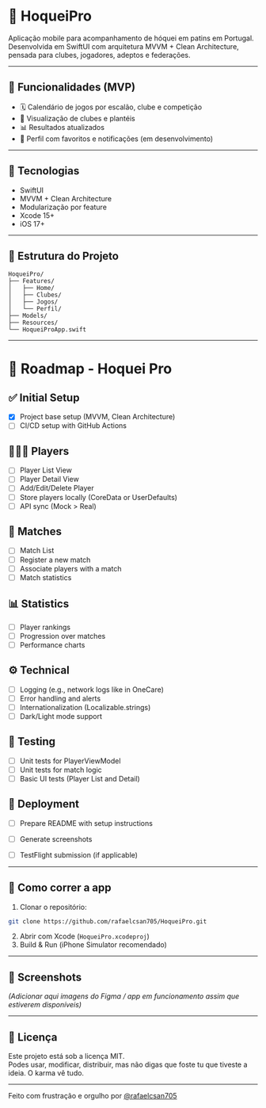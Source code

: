 # 🏑 HoqueiPro

Aplicação mobile para acompanhamento de hóquei em patins em Portugal.  
Desenvolvida em SwiftUI com arquitetura MVVM + Clean Architecture, pensada para clubes, jogadores, adeptos e federações.

---

## 📱 Funcionalidades (MVP)

- 🗓 Calendário de jogos por escalão, clube e competição  
- 👥 Visualização de clubes e plantéis  
- 📊 Resultados atualizados  
- 💚 Perfil com favoritos e notificações (em desenvolvimento)

---

## 🔧 Tecnologias

- SwiftUI  
- MVVM + Clean Architecture  
- Modularização por feature  
- Xcode 15+  
- iOS 17+

---

## 📁 Estrutura do Projeto

```
HoqueiPro/
├── Features/
│   ├── Home/
│   ├── Clubes/
│   ├── Jogos/
│   └── Perfil/
├── Models/
├── Resources/
└── HoqueiProApp.swift
```

---

# 🚀 Roadmap - Hoquei Pro

## ✅ Initial Setup
- [x] Project base setup (MVVM, Clean Architecture)
- [ ] CI/CD setup with GitHub Actions

## 🧑‍🤝‍🧑 Players
- [ ] Player List View
- [ ] Player Detail View
- [ ] Add/Edit/Delete Player
- [ ] Store players locally (CoreData or UserDefaults)
- [ ] API sync (Mock > Real)

## 🏒 Matches
- [ ] Match List
- [ ] Register a new match
- [ ] Associate players with a match
- [ ] Match statistics

## 📊 Statistics
- [ ] Player rankings
- [ ] Progression over matches
- [ ] Performance charts

## ⚙️ Technical
- [ ] Logging (e.g., network logs like in OneCare)
- [ ] Error handling and alerts
- [ ] Internationalization (Localizable.strings)
- [ ] Dark/Light mode support

## 🧪 Testing
- [ ] Unit tests for PlayerViewModel
- [ ] Unit tests for match logic
- [ ] Basic UI tests (Player List and Detail)

## 🚀 Deployment
- [ ] Prepare README with setup instructions
- [ ] Generate screenshots
- [ ] TestFlight submission (if applicable)


---

## 🚀 Como correr a app

1. Clonar o repositório:

```bash
git clone https://github.com/rafaelcsan705/HoqueiPro.git
```

2. Abrir com Xcode (`HoqueiPro.xcodeproj`)  
3. Build & Run (iPhone Simulator recomendado)

---

## 📸 Screenshots

*(Adicionar aqui imagens do Figma / app em funcionamento assim que estiverem disponíveis)*

---

## 📄 Licença

Este projeto está sob a licença MIT.  
Podes usar, modificar, distribuir, mas não digas que foste tu que tiveste a ideia. O karma vê tudo.

---

Feito com frustração e orgulho por [@rafaelcsan705](https://github.com/rafaelcsan705)
